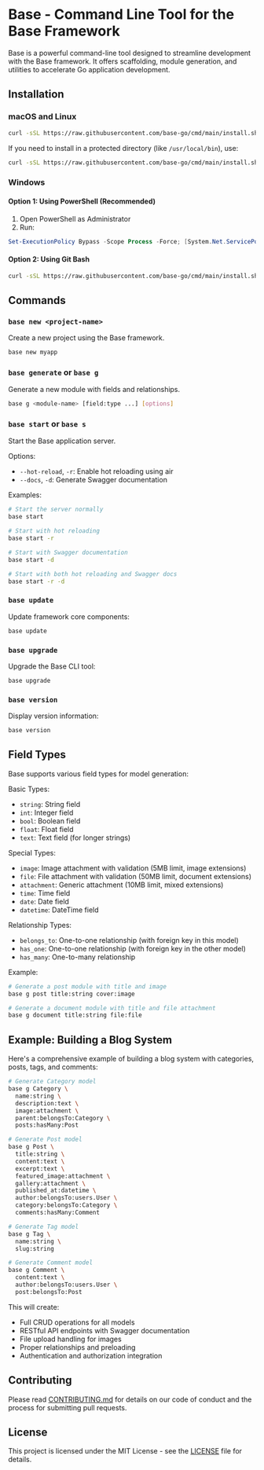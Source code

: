 # Base - Command Line Tool for the Base Framework

Base is a powerful command-line tool designed to streamline development with the Base framework.
It offers scaffolding, module generation, and utilities to accelerate Go application development.

## Installation

### macOS and Linux

```bash
curl -sSL https://raw.githubusercontent.com/base-go/cmd/main/install.sh | bash
```

If you need to install in a protected directory (like `/usr/local/bin`), use:

```bash
curl -sSL https://raw.githubusercontent.com/base-go/cmd/main/install.sh | sudo bash
```

### Windows

#### Option 1: Using PowerShell (Recommended)

1. Open PowerShell as Administrator
2. Run:
```powershell
Set-ExecutionPolicy Bypass -Scope Process -Force; [System.Net.ServicePointManager]::SecurityProtocol = [System.Net.ServicePointManager]::SecurityProtocol -bor 3072; iex ((New-Object System.Net.WebClient).DownloadString('https://raw.githubusercontent.com/base-go/cmd/main/install.ps1'))
```

#### Option 2: Using Git Bash

```bash
curl -sSL https://raw.githubusercontent.com/base-go/cmd/main/install.sh | bash
```

## Commands

### `base new <project-name>`

Create a new project using the Base framework.

```bash
base new myapp
```

### `base generate` or `base g`

Generate a new module with fields and relationships.

```bash
base g <module-name> [field:type ...] [options]
```

### `base start` or `base s`

Start the Base application server.

Options:
- `--hot-reload`, `-r`: Enable hot reloading using air
- `--docs`, `-d`: Generate Swagger documentation

Examples:
```bash
# Start the server normally
base start

# Start with hot reloading
base start -r

# Start with Swagger documentation
base start -d

# Start with both hot reloading and Swagger docs
base start -r -d
```

### `base update`

Update framework core components:

```bash
base update
```

### `base upgrade`

Upgrade the Base CLI tool:

```bash
base upgrade
```

### `base version`

Display version information:

```bash
base version
```

## Field Types

Base supports various field types for model generation:

Basic Types:
- `string`: String field
- `int`: Integer field
- `bool`: Boolean field
- `float`: Float field
- `text`: Text field (for longer strings)

Special Types:
- `image`: Image attachment with validation (5MB limit, image extensions)
- `file`: File attachment with validation (50MB limit, document extensions)
- `attachment`: Generic attachment (10MB limit, mixed extensions)
- `time`: Time field
- `date`: Date field
- `datetime`: DateTime field

Relationship Types:
- `belongs_to`: One-to-one relationship (with foreign key in this model)
- `has_one`: One-to-one relationship (with foreign key in the other model)
- `has_many`: One-to-many relationship

Example:
```bash
# Generate a post module with title and image
base g post title:string cover:image

# Generate a document module with title and file attachment
base g document title:string file:file
```

## Example: Building a Blog System

Here's a comprehensive example of building a blog system with categories, posts, tags, and comments:

```bash
# Generate Category model
base g Category \
  name:string \
  description:text \
  image:attachment \
  parent:belongsTo:Category \
  posts:hasMany:Post

# Generate Post model
base g Post \
  title:string \
  content:text \
  excerpt:text \
  featured_image:attachment \
  gallery:attachment \
  published_at:datetime \
  author:belongsTo:users.User \
  category:belongsTo:Category \
  comments:hasMany:Comment

# Generate Tag model
base g Tag \
  name:string \
  slug:string

# Generate Comment model
base g Comment \
  content:text \
  author:belongsTo:users.User \
  post:belongsTo:Post
```

This will create:
- Full CRUD operations for all models
- RESTful API endpoints with Swagger documentation
- File upload handling for images
- Proper relationships and preloading
- Authentication and authorization integration

## Contributing

Please read [CONTRIBUTING.md](CONTRIBUTING.md) for details on our code of conduct and the process for submitting pull requests.

## License

This project is licensed under the MIT License - see the [LICENSE](LICENSE) file for details.
